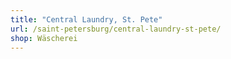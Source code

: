 ```yaml
---
title: "Central Laundry, St. Pete"
url: /saint-petersburg/central-laundry-st-pete/
shop: Wäscherei
---
```

